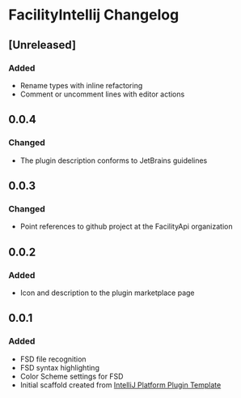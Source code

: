 <!-- Keep a Changelog guide -> https://keepachangelog.com -->

# FacilityIntellij Changelog

## [Unreleased]
### Added
- Rename types with inline refactoring
- Comment or uncomment lines with editor actions

## 0.0.4
### Changed
- The plugin description conforms to JetBrains guidelines

## 0.0.3
### Changed
- Point references to github project at the FacilityApi organization

## 0.0.2
### Added 
- Icon and description to the plugin marketplace page  

## 0.0.1
### Added
- FSD file recognition
- FSD syntax highlighting
- Color Scheme settings for FSD
- Initial scaffold created from [IntelliJ Platform Plugin Template](https://github.com/JetBrains/intellij-platform-plugin-template)
